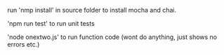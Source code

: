 run 'nmp install' in source folder to install mocha and chai.

'npm run test' to run unit tests

'node onextwo.js' to run function code (wont do anything, just shows no errors etc.)
